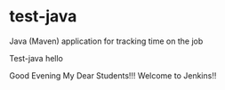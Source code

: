# test-java
Java (Maven) application for tracking time on the job

Test-java
hello

Good Evening My Dear Students!!! Welcome to Jenkins!!
